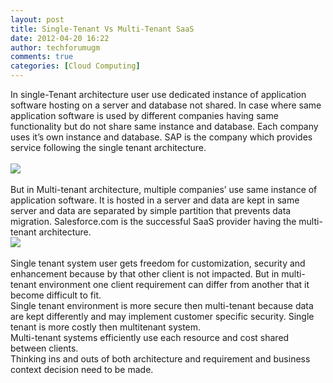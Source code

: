 ```yaml
---
layout: post
title: Single-Tenant Vs Multi-Tenant SaaS
date: 2012-04-20 16:22
author: techforumugm
comments: true
categories: [Cloud Computing]
---
```

In single-Tenant architecture user use dedicated instance of application software hosting on a server and database not shared. In case where same application software is used by different companies having same functionality but do not share same instance and database. Each company uses it’s own instance and database. SAP is the company which provides service following the single tenant architecture.<br /><br /><img src="http://photos-f.ak.fbcdn.net/hphotos-ak-prn1/524150_10150727498504183_551824182_9154389_922758941_a.jpg" /><br /><br />But in Multi-tenant architecture, multiple companies’ use same instance of application software. It is hosted in a server and data are kept in same server and data are separated by simple partition that prevents data migration. Salesforce.com is the successful SaaS provider having the multi-tenant architecture.<br /><img src="http://photos-e.ak.fbcdn.net/hphotos-ak-ash3/536026_10150727495804183_551824182_9154367_1692091333_a.jpg" /><br /><br />Single tenant system user gets freedom for customization, security and enhancement because by that other client is not impacted. But in multi-tenant environment one client requirement can differ from another that it become difficult to fit.<br />Single tenant environment is more secure then multi-tenant because data are kept differently and may implement customer specific security. Single tenant is more costly then multitenant system.<br />Multi-tenant systems efficiently use each resource and cost shared between clients. <br />Thinking ins and outs of both architecture and requirement and business context decision need to be made.
